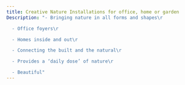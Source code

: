 ```yaml
---
title: Creative Nature Installations for office, home or garden
Description: "- Bringing nature in all forms and shapes\r

  - Office foyers\r

  - Homes inside and out\r

  - Connecting the built and the natural\r

  - Provides a ‘daily dose’ of nature\r

  - Beautiful"
---
```

